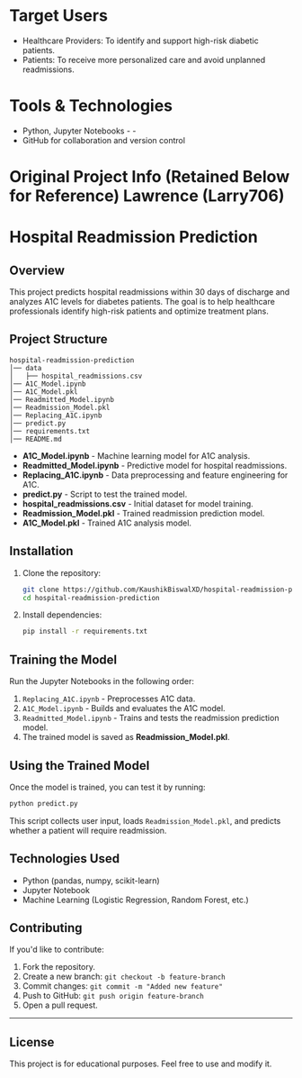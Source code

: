 # **Target Users**
- Healthcare Providers: To identify and support high-risk diabetic patients.
- Patients: To receive more personalized care and avoid unplanned readmissions.

# **Tools & Technologies**
- Python, Jupyter Notebooks                                                                                                          - -
- GitHub for collaboration and version control

# **Original Project Info (Retained Below for Reference)** Lawrence (Larry706)

# **Hospital Readmission Prediction**  

## **Overview**  
This project predicts hospital readmissions within 30 days of discharge and analyzes A1C levels for diabetes patients. The goal is to help healthcare professionals identify high-risk patients and optimize treatment plans.  

## **Project Structure**  
```
hospital-readmission-prediction
│── data
│   ├── hospital_readmissions.csv
│── A1C_Model.ipynb
│── A1C_Model.pkl
│── Readmitted_Model.ipynb
│── Readmission_Model.pkl
│── Replacing_A1C.ipynb
│── predict.py
│── requirements.txt
│── README.md
```
- **A1C_Model.ipynb** - Machine learning model for A1C analysis.  
- **Readmitted_Model.ipynb** - Predictive model for hospital readmissions.  
- **Replacing_A1C.ipynb** - Data preprocessing and feature engineering for A1C.  
- **predict.py** - Script to test the trained model.  
- **hospital_readmissions.csv** - Initial dataset for model training.  
- **Readmission_Model.pkl** - Trained readmission prediction model.  
- **A1C_Model.pkl** - Trained A1C analysis model.  

## **Installation**  
1. Clone the repository:  
   ```bash
   git clone https://github.com/KaushikBiswalXD/hospital-readmission-prediction.git
   cd hospital-readmission-prediction
   ```
2. Install dependencies:  
   ```bash
   pip install -r requirements.txt
   ```

## **Training the Model**  
Run the Jupyter Notebooks in the following order:  
1. `Replacing_A1C.ipynb` - Preprocesses A1C data.  
2. `A1C_Model.ipynb` - Builds and evaluates the A1C model.  
3. `Readmitted_Model.ipynb` - Trains and tests the readmission prediction model.  
4. The trained model is saved as **Readmission_Model.pkl**.  

## **Using the Trained Model**  
Once the model is trained, you can test it by running:  
```bash
python predict.py
```
This script collects user input, loads `Readmission_Model.pkl`, and predicts whether a patient will require readmission.  

## **Technologies Used**  
- Python (pandas, numpy, scikit-learn)  
- Jupyter Notebook  
- Machine Learning (Logistic Regression, Random Forest, etc.)  
## Contributing  
If you'd like to contribute:  
1. Fork the repository.  
2. Create a new branch: `git checkout -b feature-branch`  
3. Commit changes: `git commit -m "Added new feature"`  
4. Push to GitHub: `git push origin feature-branch`  
5. Open a pull request.  

---

## License  
This project is for educational purposes. Feel free to use and modify it.
